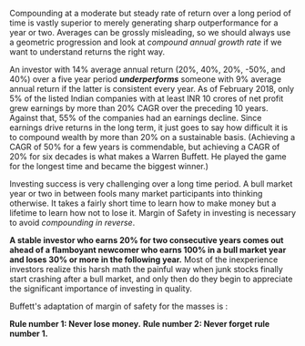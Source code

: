 Compounding at a moderate but steady rate of return over a long period of time is vastly superior to merely generating sharp outperformance for a year or two. Averages can be grossly misleading, so we should always use a geometric progression and look at *compound annual growth rate* if we want to understand returns the right way. 

An investor with 14% average annual return (20%, 40%, 20%, -50%, and 40%)  over a five year period ***underperforms*** someone with 9% average annual return if the latter is consistent every year. As of February 2018, only 5% of the listed Indian companies with at least INR 10 crores  of net profit grew earnings by more than 20% CAGR over the preceding 10 years. Against that, 55% of the companies had an earnings decline. Since earnings drive returns in the long term, it just goes to say how difficult it is to compound wealth by more than 20% on a sustainable basis. (Achieving a CAGR of 50% for a few years is commendable, but achieving a CAGR of 20% for six decades is what makes a Warren Buffett. He played the game for the longest time and became the biggest winner.)

Investing success is very challenging over a long time period. A bull market year or two in between fools many market participants into thinking otherwise. It takes a fairly short time to learn how to make money but a lifetime to learn how not to lose it. Margin of Safety in investing is necessary to avoid *compounding in reverse*.

**A stable investor who earns 20% for two consecutive years comes out ahead of a flamboyant newcomer who earns 100% in a bull market year and loses 30% or more in the following year.** Most of the inexperience investors realize this harsh math the painful way when junk stocks finally start crashing after a bull market, and only then do they begin to appreciate the significant importance of investing in quality. 

Buffett's adaptation of margin of safety for the masses is :

**Rule number 1: Never lose money.**
**Rule number 2: Never forget rule number 1.**